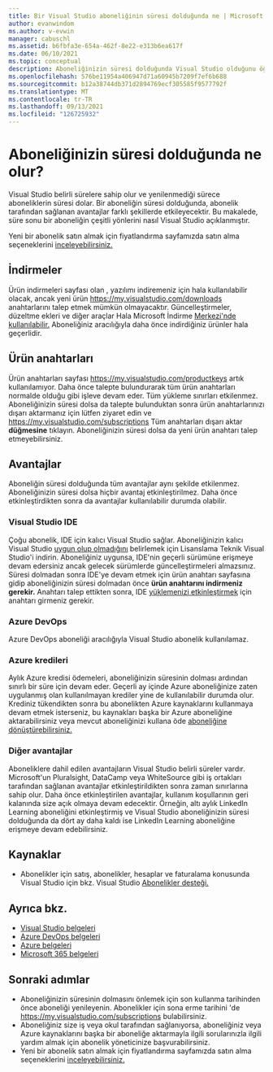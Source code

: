 ```yaml
---
title: Bir Visual Studio aboneliğinin süresi dolduğunda ne | Microsoft Docs
author: evanwindom
ms.author: v-evwin
manager: cabuschl
ms.assetid: b6fbfa3e-654a-462f-8e22-e313b6ea617f
ms.date: 06/10/2021
ms.topic: conceptual
description: Aboneliğinizin süresi dolduğunda Visual Studio olduğunu öğrenin
ms.openlocfilehash: 576be11954a406947d71a60945b7209f7ef6b688
ms.sourcegitcommit: b12a38744db371d2894769ecf305585f9577792f
ms.translationtype: MT
ms.contentlocale: tr-TR
ms.lasthandoff: 09/13/2021
ms.locfileid: "126725932"
---
```

# <a name="what-happens-when-your-subscription-expires"></a>Aboneliğinizin süresi dolduğunda ne olur?
Visual Studio belirli sürelere sahip olur ve yenilenmediği sürece aboneliklerin süresi dolar.  Bir aboneliğin süresi dolduğunda, abonelik tarafından sağlanan avantajlar farklı şekillerde etkileyecektir.  Bu makalede, süre sonu bir aboneliğin çeşitli yönlerini nasıl Visual Studio açıklanmıştır. 

Yeni bir abonelik satın almak için fiyatlandırma sayfamızda satın alma seçeneklerini [inceleyebilirsiniz.](https://visualstudio.microsoft.com/vs/pricing)

## <a name="downloads"></a>İndirmeler
Ürün indirmeleri sayfası olan , yazılımı indiremeniz için hala kullanılabilir olacak, ancak yeni ürün <https://my.visualstudio.com/downloads> anahtarlarını talep etmek mümkün olmayacaktır.  Güncelleştirmeler, düzeltme ekleri ve diğer araçlar Hala Microsoft İndirme [Merkezi'nde kullanılabilir.](https://www.microsoft.com/downloads)  Aboneliğiniz aracılığıyla daha önce indirdiğiniz ürünler hala geçerlidir.

## <a name="product-keys"></a>Ürün anahtarları
Ürün anahtarları sayfası <https://my.visualstudio.com/productkeys> artık kullanılamıyor.  Daha önce talepte bulundurarak tüm ürün anahtarları normalde olduğu gibi işleve devam eder.  Tüm yükleme sınırları etkilenmez.  Aboneliğinizin süresi dolsa da talepte bulunduktan sonra ürün anahtarlarınızı dışarı aktarmanız için lütfen ziyaret edin ve <https://my.visualstudio.com/subscriptions> Tüm anahtarları dışarı aktar **düğmesine** tıklayın.  Aboneliğinizin süresi dolsa da yeni ürün anahtarı talep etmeyebilirsiniz.

## <a name="benefits"></a>Avantajlar 
Aboneliğin süresi dolduğunda tüm avantajlar aynı şekilde etkilenmez.  Aboneliğinizin süresi dolsa hiçbir avantaj etkinleştirilmez.  Daha önce etkinleştirdikten sonra da avantajlar kullanılabilir durumda olabilir.  

### <a name="visual-studio-ide"></a>Visual Studio IDE
Çoğu abonelik, IDE için kalıcı Visual Studio sağlar. Aboneliğinizin kalıcı Visual Studio [uygun olup olmadığını](https://aka.ms/vslicensing) belirlemek için Lisanslama Teknik Visual Studio'i indirin.  Aboneliğiniz uygunsa, IDE'nin geçerli sürümüne erişmeye devam edersiniz ancak gelecek sürümlerde güncelleştirmeleri almazsınız.  Süresi dolmadan sonra IDE'ye devam etmek [](https://my.visualstudio.com/productkeys) için ürün anahtarı sayfasına gidip aboneliğinizin süresi dolmadan önce **ürün anahtarını indirmeniz gerekir.**  Anahtarı talep ettikten sonra, IDE [yüklemenizi etkinleştirmek](https://docs.microsoft.com/visualstudio/ide/how-to-unlock-visual-studio?view=vs-2019#enter-a-product-key) için anahtarı girmeniz gerekir.  

### <a name="azure-devops"></a>Azure DevOps
Azure DevOps aboneliği aracılığıyla Visual Studio abonelik kullanılamaz.  

### <a name="azure-credits"></a>Azure kredileri
Aylık Azure kredisi ödemeleri, aboneliğinizin süresinin dolması ardından sınırlı bir süre için devam eder.  Geçerli ay içinde Azure aboneliğinize zaten uygulanmış olan kullanılmayan krediler yine de kullanılabilir durumda olur.  Krediniz tükendikten sonra bu abonelikten Azure kaynaklarını kullanmaya devam [](/azure/azure-resource-manager/management/move-resource-group-and-subscription) etmek isterseniz, bu kaynakları başka bir Azure aboneliğine aktarabilirsiniz veya mevcut aboneliğinizi kullana öde [aboneliğine dönüştürebilirsiniz.](/azure/cost-management-billing/manage/spending-limit#remove-the-spending-limit-in-azure-portal)

### <a name="other-benefits"></a>Diğer avantajlar 
Aboneliklere dahil edilen avantajların Visual Studio belirli süreler vardır.  Microsoft'un Pluralsight, DataCamp veya WhiteSource gibi iş ortakları tarafından sağlanan avantajlar etkinleştirildikten sonra zaman sınırlarına sahip olur.  Daha önce etkinleştirilen avantajlar, kullanım koşullarının geri kalanında size açık olmaya devam edecektir.  Örneğin, altı aylık LinkedIn Learning aboneliğini etkinleştirmiş ve Visual Studio aboneliğinizin süresi dolduğunda da dört ay daha kaldı ise LinkedIn Learning aboneliğine erişmeye devam edebilirsiniz.  

## <a name="resources"></a>Kaynaklar
- Abonelikler için satış, abonelikler, hesaplar ve faturalama konusunda Visual Studio için bkz. Visual Studio [Abonelikler desteği.](https://aka.ms/vssubscriberhelp)

## <a name="see-also"></a>Ayrıca bkz.
- [Visual Studio belgeleri](/visualstudio/)
- [Azure DevOps belgeleri](/azure/devops/)
- [Azure belgeleri](/azure/)
- [Microsoft 365 belgeleri](/microsoft-365/)

## <a name="next-steps"></a>Sonraki adımlar
- Aboneliğinizin süresinin dolmasını önlemek için son kullanma tarihinden önce aboneliği yenileyenin.  Abonelikler için sona erme tarihini 'de <https://my.visualstudio.com/subscriptions> bulabilirsiniz.
- Aboneliğiniz size iş veya okul tarafından sağlanıyorsa, [](contact-my-admin.md) aboneliğiniz veya Azure kaynaklarını başka bir aboneliğe aktarmayla ilgili sorularınızla ilgili yardım almak için abonelik yöneticinize başvurabilirsiniz.
- Yeni bir abonelik satın almak için fiyatlandırma sayfamızda satın alma seçeneklerini [inceleyebilirsiniz.](https://visualstudio.microsoft.com/vs/pricing)